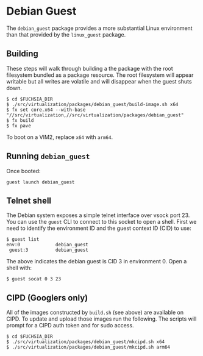 # Debian Guest

The `debian_guest` package provides a more substantial Linux environment than
that provided by the `linux_guest` package.

## Building

These steps will walk through building a the package with the root filesystem
bundled as a package resource. The root filesystem will appear writable but
all writes are volatile and will disappear when the guest shuts down.

```
$ cd $FUCHSIA_DIR
$ ./src/virtualization/packages/debian_guest/build-image.sh x64
$ fx set core.x64 --with-base "//src/virtualization,//src/virtualization/packages/debian_guest"
$ fx build
$ fx pave
```

To boot on a VIM2, replace `x64` with `arm64`.

## Running `debian_guest`

Once booted:

```
guest launch debian_guest
```

## Telnet shell

The Debian system exposes a simple telnet interface over vsock port 23. You can
use the `guest` CLI to connect to this socket to open a shell. First we need to
identify the environment ID and the guest context ID (CID) to use:

```
$ guest list
env:0             debian_guest
 guest:3          debian_guest
```

The above indicates the debian guest is CID 3 in environment 0. Open a shell
with:

```
$ guest socat 0 3 23
```

## CIPD (Googlers only)

All of the images constructed by `build.sh` (see above) are available on CIPD. To update and upload those images run the following. The scripts will prompt for a CIPD auth token and for sudo access.

```
$ cd $FUCHSIA_DIR
$ ./src/virtualization/packages/debian_guest/mkcipd.sh x64
$ ./src/virtualization/packages/debian_guest/mkcipd.sh arm64
```
